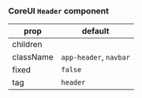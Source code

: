 ### CoreUI `Header` component

prop | default
--- | ---
children |
className | `app-header`, `navbar`
fixed | `false`
tag | `header`


